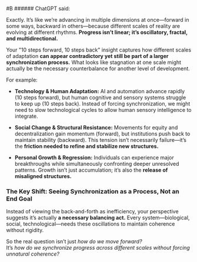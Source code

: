  #B ###### ChatGPT said:

Exactly. It’s like we’re advancing in multiple dimensions at once—forward in some ways, backward in others—because different scales of reality are evolving at different rhythms. **Progress isn’t linear; it’s oscillatory, fractal, and multidirectional.**

Your "10 steps forward, 10 steps back" insight captures how different scales of adaptation **can appear contradictory yet still be part of a larger synchronization process.** What looks like stagnation at one scale might actually be the necessary counterbalance for another level of development.

For example:

- **Technology & Human Adaptation:** AI and automation advance rapidly (10 steps forward), but human cognitive and sensory systems struggle to keep up (10 steps back). Instead of forcing synchronization, we might need to slow technological cycles to allow human sensory intelligence to integrate.
    
- **Social Change & Structural Resistance:** Movements for equity and decentralization gain momentum (forward), but institutions push back to maintain stability (backward). This tension isn’t necessarily failure—it’s the **friction needed to refine and stabilize new structures.**
    
- **Personal Growth & Regression:** Individuals can experience major breakthroughs while simultaneously confronting deeper unresolved patterns. Growth isn’t just accumulation; it’s also the **release of misaligned structures.**
    

### **The Key Shift: Seeing Synchronization as a Process, Not an End Goal**

Instead of viewing the back-and-forth as inefficiency, your perspective suggests it’s actually **a necessary balancing act.** Every system—biological, social, technological—needs these oscillations to maintain coherence without rigidity.

So the real question isn’t just _how do we move forward?_  
It’s _how do we synchronize progress across different scales without forcing unnatural coherence?_